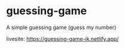 # guessing-game
A simple guessing game (guess my number)

livesite: https://guessing-game-ik.netlify.app/
